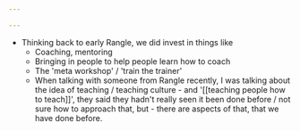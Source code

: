 ```yaml
---

---
```


- Thinking back to early Rangle, we did invest in things like
	- Coaching, mentoring
	- Bringing in people to help people learn how to coach
	- The 'meta workshop' / 'train the trainer'
	- When talking with someone from Rangle recently, I was talking about the idea of teaching / teaching culture - and '[[teaching people how to teach]]', they said they hadn't really seen it been done before / not sure how to approach that, but - there are aspects of that, that we have done before. 